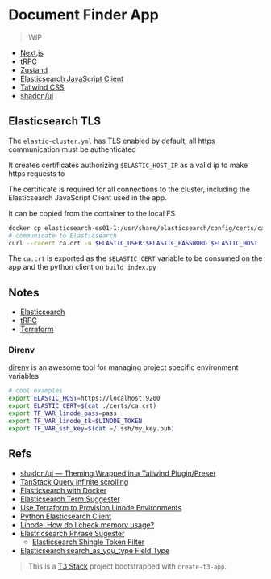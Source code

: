 # Document Finder App

> WIP

- [Next.js](https://nextjs.org)
- [tRPC](https://trpc.io)
- [Zustand](https://zustand-demo.pmnd.rs/)
- [Elasticsearch JavaScript Client](https://www.elastic.co/guide/en/elasticsearch/client/javascript-api/current/index.html)
- [Tailwind CSS](https://tailwindcss.com)
- [shadcn/ui](https://ui.shadcn.com/)

## Elasticsearch TLS

The `elastic-cluster.yml` has TLS enabled by default, all https communication must be authenticated

It creates certificates authorizing `$ELASTIC_HOST_IP` as a valid ip to make https requests to

The certificate is required for all connections to the cluster, including the Elasticsearch JavaScript Client used in the app.

It can be copied from the container to the local FS

```bash
docker cp elasticsearch-es01-1:/usr/share/elasticsearch/config/certs/ca/ca.crt .
# communicate to Elasticsearch
curl --cacert ca.crt -u $ELASTIC_USER:$ELASTIC_PASSWORD $ELASTIC_HOST
```

The `ca.crt` is exported as the `$ELASTIC_CERT` variable to be consumed on the app and the python client on `build_index.py`

## Notes

- [Elasticsearch](./docs/elasticsearch.md)
- [tRPC](./docs/trpc.md)
- [Terraform](./terraform/README.md)

### Direnv

[direnv](https://github.com/direnv/direnv) is an awesome tool for managing project specific environment variables

```bash
# cool examples
export ELASTIC_HOST=https://localhost:9200
export ELASTIC_CERT=$(cat ./certs/ca.crt)
export TF_VAR_linode_pass=pass
export TF_VAR_linode_tk=$LINODE_TOKEN
export TF_VAR_ssh_key=$(cat ~/.ssh/my_key.pub)
```

## Refs

- [shadcn/ui — Theming Wrapped in a Tailwind Plugin/Preset](https://www.youtube.com/watch?v=QJlTWj30krw&t=10s)
- [TanStack Query infinite scrolling](https://tanstack.com/query/v4/docs/react/examples/react/load-more-infinite-scroll)
- [Elasticsearch with Docker](https://www.elastic.co/guide/en/elasticsearch/reference/current/docker.html)
- [Elasticsearch Term Suggester](https://www.elastic.co/guide/en/elasticsearch/reference/current/search-suggesters.html#term-suggester)
- [Use Terraform to Provision Linode Environments ](https://www.linode.com/docs/guides/how-to-build-your-infrastructure-using-terraform-and-linode/)
- [Python Elasticsearch Client](https://elasticsearch-py.readthedocs.io/en/v7.10.1/)
- [Linode: How do I check memory usage?](https://www.linode.com/community/questions/18654/how-do-i-check-memory-usage)
- [Elastricsearch Phrase Sugester](https://www.elastic.co/guide/en/elasticsearch/reference/current/search-suggesters.html#phrase-suggester)
  - [Elasticsearch Shingle Token Filter](https://www.elastic.co/guide/en/elasticsearch/reference/current/analysis-shingle-tokenfilter.html)
- [Elasticsearch search_as_you_type Field Type](https://www.elastic.co/guide/en/elasticsearch/reference/current/search-as-you-type.html#search-as-you-type)

> This is a [T3 Stack](https://create.t3.gg/) project bootstrapped with `create-t3-app`.
